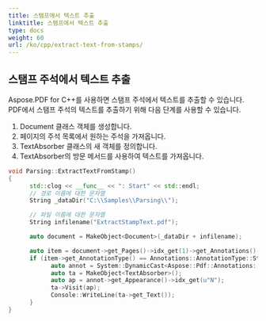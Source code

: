 ```yaml
---
title: 스탬프에서 텍스트 추출
linktitle: 스탬프에서 텍스트 추출
type: docs
weight: 60
url: /ko/cpp/extract-text-from-stamps/
---
```


## 스탬프 주석에서 텍스트 추출

Aspose.PDF for C++를 사용하면 스탬프 주석에서 텍스트를 추출할 수 있습니다. PDF에서 스탬프 주석의 텍스트를 추출하기 위해 다음 단계를 사용할 수 있습니다.

1. Document 클래스 객체를 생성합니다.
1. 페이지의 주석 목록에서 원하는 주석을 가져옵니다.
1. TextAbsorber 클래스의 새 객체를 정의합니다.
1. TextAbsorber의 방문 메서드를 사용하여 텍스트를 가져옵니다.

```cpp
void Parsing::ExtractTextFromStamp()
{
      std::clog << __func__ << ": Start" << std::endl;
      // 경로 이름에 대한 문자열
      String _dataDir("C:\\Samples\\Parsing\\");

      // 파일 이름에 대한 문자열
      String infilename("ExtractStampText.pdf");

      auto document = MakeObject<Document>(_dataDir + infilename);

      auto item = document->get_Pages()->idx_get(1)->get_Annotations()->idx_get(1);
      if (item->get_AnnotationType() == Annotations::AnnotationType::Stamp) {
            auto annot = System::DynamicCast<Aspose::Pdf::Annotations::StampAnnotation>(item);
            auto ta = MakeObject<TextAbsorber>();
            auto ap = annot->get_Appearance()->idx_get(u"N");
            ta->Visit(ap);
            Console::WriteLine(ta->get_Text());
      }
}
```